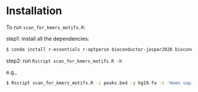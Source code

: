 # Installation

To run `scan_for_kmers_motifs.R`:

step1: install all the dependencies:

```sh
$ conda install r-essentials r-optparse bioconductor-jaspar2020 bioconductor-biostrings bioconductor-tfbstools bioconductor-motifmatchr bioconductor-summarizedexperiment r-doparallel bioconductor-rhdf5 bioconductor-hdf5array 
```

step2: run `Rscript scan_for_kmers_motifs.R -h`

e.g.,
```sh
$ Rscript scan_for_kmers_motifs.R -i peaks.bed -g hg19.fa -s 'Homo sapiens'
```
